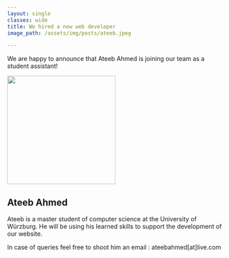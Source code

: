 ```yaml
---
layout: single
classes: wide
title: We hired a new web developer
image_path: /assets/img/posts/ateeb.jpeg

---
```


We are happy to announce that Ateeb Ahmed is joining our team as a student assistant!

<img src="{{page.image_path | relative_url }}" width="250px" height="250px">

## Ateeb Ahmed

Ateeb is a master student of computer science at the University of Würzburg.
He will be using his learned skills to support the development of our website. 

In case of queries feel free to shoot him an email : ateebahmed[at]live.com

